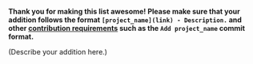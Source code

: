 **Thank you for making this list awesome! Please make sure that your addition follows the format `[project_name](link) - Description.` and other [contribution requirements](../CONTRIBUTING.md) such as the `Add project_name` commit format.**

(Describe your addition here.)
